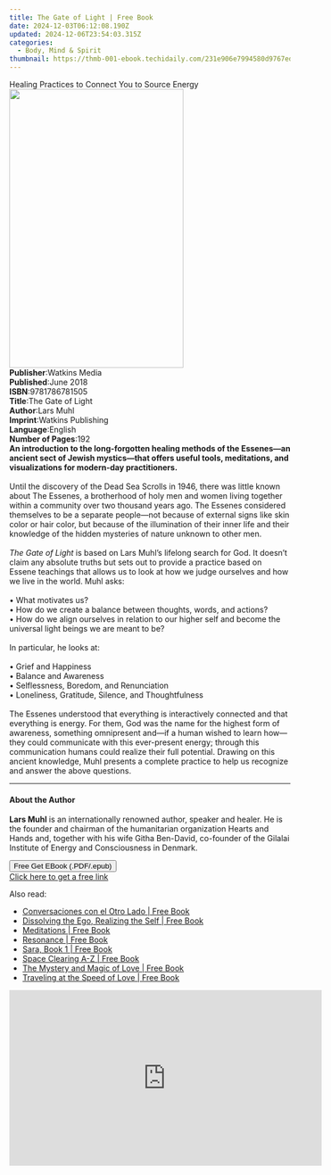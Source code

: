 ```yaml
---
title: The Gate of Light | Free Book
date: 2024-12-03T06:12:08.190Z
updated: 2024-12-06T23:54:03.315Z
categories:
  - Body, Mind & Spirit
thumbnail: https://thmb-001-ebook.techidaily.com/231e906e7994580d9767ed670ae94d91a97d454f32be32600547f00e1ce718d3.jpg
---
```

<main id="book-container">
  <div class="flex flex-col">
    <div class="book-brief flex-1 py-6 px-4 sm:p-6 md:py-10 md:px-8">
      <!-- brief-->
      <div class="book-brief-main">
        Healing Practices to Connect You to Source Energy
      </div>
    </div>
    <div
      class="book-meta-info flex-1 grid gap-4 col-start-1 col-end-3 row-start-1 sm:mb-6 sm:grid-cols-4 lg:gap-6 lg:col-start-2 lg:row-end-6 lg:row-span-6 lg:mb-0"
    >
      <div
        class="book-meta-info-left place-content-center mt-4 p-4 text-sm leading-6 col-start-2 col-span-2 dark:text-slate-400"
      >
        <img
          class="w-full h-500 object-cover rounded-lg sm:h-255 sm:col-span-2 lg:col-span-full"
          src="https://img-001-ebook.techidaily.com/b22a621132044af39c5d50e69c70be528270e8770f9c8cb42e943279145a3e56.jpg"
          alt=""
          width="312"
          height="500"
        />
      </div>
      <div
        class="book-meta-info-right mt-2 col-start-1 row-start-2 col-span-3 self-center"
      >
        <!-- meta data  -->
        <div class="flex flex-col px-4 md:px-8">
          <div class="flex-1">
            <strong>Publisher</strong>:<span class="px-2">Watkins Media</span>
          </div>
          <div class="flex-1">
            <strong>Published</strong>:<span class="px-2">June 2018</span>
          </div>
          <div class="flex-1">
            <strong>ISBN</strong>:<span class="px-2">9781786781505</span>
          </div>
          <div class="flex-1">
            <strong>Title</strong>:<span class="px-2">The Gate of Light</span>
          </div>
          <div class="flex-1">
            <strong>Author</strong>:<span class="px-2">Lars Muhl</span>
          </div>
          <div class="flex-1">
            <strong>Imprint</strong>:<span class="px-2"
              >Watkins Publishing</span
            >
          </div>
          <div class="flex-1">
            <strong>Language</strong>:<span class="px-2">English</span>
          </div>
          <div class="flex-1">
            <strong>Number of Pages</strong>:<span class="px-2">192</span>
          </div>
        </div>
      </div>
    </div>
    <div class="book-description flex-1 py-6 px-4 sm:p-6 md:py-10 md:px-8">
      <div class="book-description-main">
        <div accordion-content="" id="description">
          <b
            >An introduction to the long-forgotten healing methods of the
            Essenes—an ancient sect of Jewish mystics—that offers useful tools,
            meditations, and visualizations for modern-day practitioners.</b
          ><br /><br />Until the discovery of the Dead Sea Scrolls in 1946,
          there was little known about The&nbsp;Essenes, a brotherhood of holy
          men and women living together within a community over two thousand
          years ago. The&nbsp;Essenes&nbsp;considered themselves to be a
          separate people—not because of external signs like skin color or hair
          color, but because of the illumination of their inner life and their
          knowledge of the hidden mysteries of nature unknown to other men.<i
            ><br /><br />The Gate of Light </i
          >is based on Lars Muhl’s lifelong search for God. It doesn’t claim any
          absolute truths but sets out to provide a practice based on Essene
          teachings that allows us to look at how we judge ourselves and how we
          live in the world.&nbsp;Muhl&nbsp;asks: <br /><br />• What motivates
          us? <br />•&nbsp;How do we create a balance between thoughts, words,
          and actions?<br />•&nbsp;How do we align ourselves in relation to our
          higher self and become the universal light beings we are meant to be?
          <br /><br />In particular, he looks at:<br /><br />•&nbsp;Grief and
          Happiness<br />•&nbsp;Balance and Awareness<br />•&nbsp;Selflessness,
          Boredom, and Renunciation<br />•&nbsp;Loneliness, Gratitude, Silence,
          and Thoughtfulness<br /><br />The&nbsp;Essenes&nbsp;understood that
          everything is interactively connected and that everything is energy.
          For them, God was the name for the highest form of awareness,
          something omnipresent and—if a human wished to learn how—they could
          communicate with this ever-present energy; through this communication
          humans could realize their full potential. Drawing on this ancient
          knowledge,&nbsp;Muhl&nbsp;presents a complete practice to help us
          recognize and answer the above questions.
        </div>
        <div class="accordion-fader"></div>
      </div>
    </div>
    <div class="book-excerpts flex-1 py-6 px-4 sm:p-6 md:py-10 md:px-8">
      <!-- excerpts-->
      <div class="book-excerpts-main">
        <hr />
        <h4 class="placeholder placeholder-heading">
          <span>About the Author</span>
        </h4>
        <p>
          <b>Lars Muhl</b>&nbsp;is an internationally renowned author, speaker
          and healer. He is the founder and chairman of the humanitarian
          organization Hearts and Hands and, together with his wife Githa
          Ben-David, co-founder of the Gilalai Institute of Energy and
          Consciousness in Denmark.
        </p>
      </div>
    </div>
    <div
      class="book-about-author flex-1 py-6 px-4 sm:p-6 md:py-10 md:px-8"
    ></div>
    <div class="book-free-get flex-1 py-6 px-4 sm:p-6 md:py-10 md:px-8">
      <button
        id="btn-free-get"
        class="bg-blue-500 hover:bg-blue-700 text-white font-bold py-2 px-4 rounded"
      >
        Free Get EBook (.PDF/.epub)
      </button>
      <div id="countdown-display" class="px-2 text-lg mt-2"></div>
      <a
        id="free-link"
        class="hidden bg-blue-500 hover:bg-blue-700 text-white font-bold py-2 px-4 rounded"
        href="https://www.ebooks.com/en-us/book/95881452/the-gate-of-light/lars-muhl/"
        target="_blank"
        >Click here to get a free link</a
      >
    </div>
    <script>
      let countdownTime = 0;
      let countdownInterval = null;
      document
        .getElementById('btn-free-get')
        .addEventListener('click', startCountdown);
      function startCountdown() {
        countdownTime = new Date().getTime() + 60000 * 3;
        countdownInterval = setInterval(updateCountdown, 1000);
        document.getElementById('btn-free-get').disabled = true;
        document
          .getElementById('btn-free-get')
          .classList.add('bg-gray-500', 'cursor-not-allowed');
      }
      function updateCountdown() {
        let currentTime = new Date().getTime();
        let timeLeft = countdownTime - currentTime;
        let secondsLeft = Math.floor(timeLeft / 1000);
        document.getElementById('countdown-display').innerHTML =
          `Remaining time: ${secondsLeft} seconds.`;
        if (secondsLeft <= 0) {
          clearInterval(countdownInterval);
          document.getElementById('btn-free-get').classList.add('hidden');
          document.getElementById('free-link').classList.remove('hidden');
          document.getElementById('countdown-display').innerHTML = '';
        }
      }
    </script>
  </div>
</main>

<ins class="adsbygoogle"
      style="display:block"
      data-ad-client="ca-pub-7571918770474297"
      data-ad-slot="8358498916"
      data-ad-format="auto"
      data-full-width-responsive="true"></ins>
    

<span class="atpl-alsoreadstyle">Also read:</span>
<div><ul>
<li><a href="https://novels-ebooks.techidaily.com/96317234-9781401932152-conversaciones-con-el-otro-lado/"><u>Conversaciones con el Otro Lado | Free Book</u></a></li>
<li><a href="https://novels-ebooks.techidaily.com/96317241-9781401931162-dissolving-the-ego-realizing-the-self/"><u>Dissolving the Ego, Realizing the Self | Free Book</u></a></li>
<li><a href="https://novels-ebooks.techidaily.com/96317247-9781401932510-meditations/"><u>Meditations | Free Book</u></a></li>
<li><a href="https://novels-ebooks.techidaily.com/96317232-9781401929107-resonance/"><u>Resonance | Free Book</u></a></li>
<li><a href="https://novels-ebooks.techidaily.com/96317243-9781401928940-sara-book-1/"><u>Sara, Book 1 | Free Book</u></a></li>
<li><a href="https://novels-ebooks.techidaily.com/96317249-9781401933470-space-clearing-a-z/"><u>Space Clearing A-Z | Free Book</u></a></li>
<li><a href="https://novels-ebooks.techidaily.com/96317237-9781401930462-the-mystery-and-magic-of-love/"><u>The Mystery and Magic of Love | Free Book</u></a></li>
<li><a href="https://novels-ebooks.techidaily.com/96317231-9781401927875-traveling-at-the-speed-of-love/"><u>Traveling at the Speed of Love | Free Book</u></a></li>
</ul></div>

<!-- affiliate ads begin -->
<iframe width="560" height="315" src="https://www.youtube.com/embed/YezPJZzPJ8Q?si=xF1t4BQHFquzvnzE" title="YouTube video player" frameborder="0" allow="accelerometer; autoplay; clipboard-write; encrypted-media; gyroscope; picture-in-picture; web-share" referrerpolicy="strict-origin-when-cross-origin" allowfullscreen></iframe>
<!-- affiliate ads end -->

